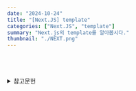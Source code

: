```yaml
---
date: "2024-10-24"
title: "[Next.JS] template"
categories: ["Next.JS", "template"]
summary: "Next.js의 template를 알아봅시다."
thumbnail: "./NEXT.png"
---
```


<br>
<br>
<br>

<details>

<summary>참고문헌</summary>

<div markdown="1">



</div>

</details>
